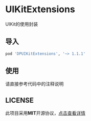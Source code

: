 # UIKitExtensions

UIKit的使用封装



## 导入

```ruby
pod 'DPUIKitExtensions', '~> 1.1.1'
```



## 使用

请直接参考代码中的注释说明



## LICENSE

此项目采用**MIT**开源协议，[点击查看详情](LICENSE)

